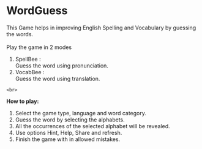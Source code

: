 # WordGuess


<div>
This Game helps in improving English Spelling and Vocabulary by guessing the words.
    <br>
<br>
    Play the game in 2 modes
    <ol>
      <li>SpellBee :</li>
      Guess the word using pronunciation.
      <li>VocabBee :</li>
      Guess the word using translation.
    </ol>

    <br>

<b>How to play:</b>
    <ol>
      <li>Select the game type, language and word category.</li>
      <li>Guess the word by selecting the alphabets.</li>
      <li>All the occurrences of the selected alphabet will be revealed.</li>
      <li>Use options Hint, Help, Share and refresh.</li>
      <li>Finish the game with in allowed mistakes.</li>
</ol>

